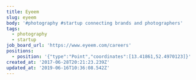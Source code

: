 ```yaml
---
title: Eyeem
slug: eyeem
body: '#photography #startup connecting brands and photographers'
tags:
  - photography
  - startup
job_board_url: 'https://www.eyeem.com/careers'
positions:
  - position: '{"type":"Point","coordinates":[13.41861,52.4970123]}'
created_at: '2017-06-28T20:21:23.239Z'
updated_at: '2019-06-16T10:36:08.542Z'
---
```


